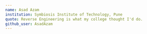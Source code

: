 ```yaml
---
name: Asad Azam
institution: Symbiosis Institute of Technology, Pune
quote: Reverse Engineering is what my college thought I'd do.
github_user: AsadAzam
---
```

